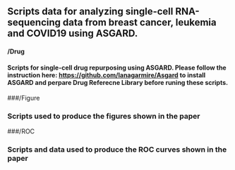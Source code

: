 ## Scripts data for analyzing single-cell RNA-sequencing data from breast cancer, leukemia and COVID19 using ASGARD.
#### /Drug
#### Scripts for single-cell drug repurposing using ASGARD. Please follow the instruction here: https://github.com/lanagarmire/Asgard to install ASGARD and perpare Drug Referecne Library before runing these scripts. 

###/Figure
### Scripts used to produce the figures shown in the paper

###/ROC
### Scripts and data used to produce the ROC curves shown in the paper


